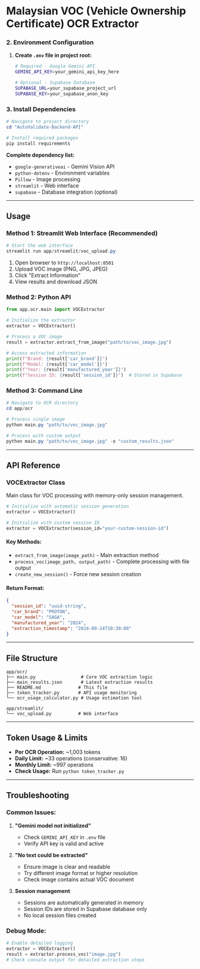 # Malaysian VOC (Vehicle Ownership Certificate) OCR Extractor

### 2. Environment Configuration

1. **Create `.env` file in project root:**
   ```bash
   # Required - Google Gemini API
   GEMINI_API_KEY=your_gemini_api_key_here
   
   # Optional - Supabase Database
   SUPABASE_URL=your_supabase_project_url
   SUPABASE_KEY=your_supabase_anon_key
   ```

### 3. Install Dependencies

```powershell
# Navigate to project directory
cd "AutoValidate-Backend-API"

# Install required packages
pip install requirements 
```

**Complete dependency list:**
- `google-generativeai` - Gemini Vision API
- `python-dotenv` - Environment variables
- `Pillow` - Image processing
- `streamlit` - Web interface
- `supabase` - Database integration (optional)

---

## **Usage**

### **Method 1: Streamlit Web Interface** (Recommended)

```powershell
# Start the web interface
streamlit run app/streamlit/voc_upload.py
```

1. Open browser to `http://localhost:8501`
2. Upload VOC image (PNG, JPG, JPEG)
3. Click "Extract Information"
4. View results and download JSON

### **Method 2: Python API**

```python
from app.ocr.main import VOCExtractor

# Initialize the extractor
extractor = VOCExtractor()

# Process a VOC image
result = extractor.extract_from_image("path/to/voc_image.jpg")

# Access extracted information
print(f"Brand: {result['car_brand']}")
print(f"Model: {result['car_model']}")  
print(f"Year: {result['manufactured_year']}")
print(f"Session ID: {result['session_id']}")  # Stored in Supabase
```

### **Method 3: Command Line**

```powershell
# Navigate to OCR directory
cd app/ocr

# Process single image
python main.py "path/to/voc_image.jpg"

# Process with custom output
python main.py "path/to/voc_image.jpg" -o "custom_results.json"
```

---

## **API Reference**

### **VOCExtractor Class**

Main class for VOC processing with memory-only session management.

```python
# Initialize with automatic session generation
extractor = VOCExtractor()

# Initialize with custom session ID
extractor = VOCExtractor(session_id="your-custom-session-id")
```

#### **Key Methods:**

- `extract_from_image(image_path)` - Main extraction method
- `process_voc(image_path, output_path)` - Complete processing with file output
- `create_new_session()` - Force new session creation

#### **Return Format:**

```json
{
  "session_id": "uuid-string",
  "car_brand": "PROTON",
  "car_model": "SAGA",
  "manufactured_year": "2024",
  "extraction_timestamp": "2024-09-24T10:30:00"
}
```

---

## **File Structure**

```
app/ocr/
├── main.py                 # Core VOC extraction logic
├── main_results.json       # Latest extraction results
├── README.md              # This file
├── token_tracker.py       # API usage monitoring
└── ocr_usage_calculator.py # Usage estimation tool

app/streamlit/
└── voc_upload.py          # Web interface
```

---

## **Token Usage & Limits**

- **Per OCR Operation:** ~1,003 tokens
- **Daily Limit:** ~33 operations (conservative: 16)
- **Monthly Limit:** ~997 operations
- **Check Usage:** Run `python token_tracker.py`

---

## **Troubleshooting**

### **Common Issues:**

1. **"Gemini model not initialized"**
   - Check `GEMINI_API_KEY` in `.env` file
   - Verify API key is valid and active

2. **"No text could be extracted"**
   - Ensure image is clear and readable
   - Try different image format or higher resolution
   - Check image contains actual VOC document

3. **Session management**
   - Sessions are automatically generated in memory
   - Session IDs are stored in Supabase database only
   - No local session files created

### **Debug Mode:**

```python
# Enable detailed logging
extractor = VOCExtractor()
result = extractor.process_voc("image.jpg")
# Check console output for detailed extraction steps
```
